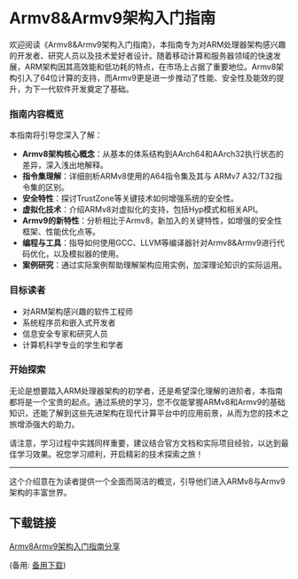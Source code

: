  # Armv8&Armv9架构入门指南

 欢迎阅读《Armv8&Armv9架构入门指南》，本指南专为对ARM处理器架构感兴趣的开发者、研究人员以及技术爱好者设计。随着移动计算和服务器领域的快速发展，ARM架构因其高效能和低功耗的特点，在市场上占据了重要地位。Armv8架构引入了64位计算的支持，而Armv9更是进一步推动了性能、安全性及能效的提升，为下一代软件开发奠定了基础。

 ### 指南内容概览

 本指南将引导您深入了解：

 - **Armv8架构核心概念**：从基本的体系结构到AArch64和AArch32执行状态的差异，深入浅出地解释。
 - **指令集理解**：详细剖析ARMv8使用的A64指令集及其与 ARMv7 A32/T32指令集的区别。
 - **安全特性**：探讨TrustZone等关键技术如何增强系统的安全性。
 - **虚拟化技术**：介绍ARMv8对虚拟化的支持，包括Hyp模式和相关API。
 - **Armv9的新特性**：分析相比于Armv8，新加入的关键特性，如增强的安全性框架、性能优化点等。
 - **编程与工具**：指导如何使用GCC、LLVM等编译器针对Armv8&Armv9进行代码优化，以及模拟器的使用。
 - **案例研究**：通过实际案例帮助理解架构应用实例，加深理论知识的实际运用。

 ### 目标读者

 - 对ARM架构感兴趣的软件工程师
 - 系统程序员和嵌入式开发者
 - 信息安全专家和研究人员
 - 计算机科学专业的学生和学者

 ### 开始探索

 无论是想要踏入ARM处理器架构的初学者，还是希望深化理解的进阶者，本指南都将是一个宝贵的起点。通过系统的学习，您不仅能掌握ARMv8和Armv9的基础知识，还能了解到这些先进架构在现代计算平台中的应用前景，从而为您的技术之旅增添强大的助力。

 请注意，学习过程中实践同样重要，建议结合官方文档和实际项目经验，以达到最佳学习效果。祝您学习顺利，开启精彩的技术探索之旅！

 ---

 这个介绍意在为读者提供一个全面而简洁的概览，引导他们进入ARMv8与Armv9架构的丰富世界。

 ## 下载链接
 [Armv8Armv9架构入门指南分享](https://pan.quark.cn/s/c4fbc21c8574) 

 (备用: [备用下载](https://pan.baidu.com/s/1GkkNrexdUzeN-U7aDJ5Z3Q?pwd=1234))
